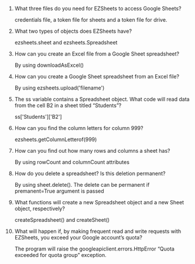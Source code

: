 1. What three files do you need for EZSheets to access Google Sheets?

	credentials file, a token file for sheets and a token file for drive.

2. What two types of objects does EZSheets have?

	ezsheets.sheet and ezsheets.Spreadsheet

3. How can you create an Excel file from a Google Sheet spreadsheet?

	By using downloadAsExcel()

4. How can you create a Google Sheet spreadsheet from an Excel file?

	By using ezsheets.upload('filename')

5. The ss variable contains a Spreadsheet object. What code will read data from the cell B2 in a sheet titled “Students”?

	ss['Students']['B2']

6. How can you find the column letters for column 999?

	ezsheets.getColumnLetterof(999)

7. How can you find out how many rows and columns a sheet has?

	By using rowCount and columnCount attributes

8. How do you delete a spreadsheet? Is this deletion permanent?

	By using sheet.delete(). The delete can be permanent if premanent=True argument is passed

9. What functions will create a new Spreadsheet object and a new Sheet object, respectively?

	createSpreadsheet() and createSheet()

10. What will happen if, by making frequent read and write requests with EZSheets, you exceed your Google account’s quota?

	The program will raise the googleapiclient.errors.HttpError “Quota exceeded for quota group” exception.

 